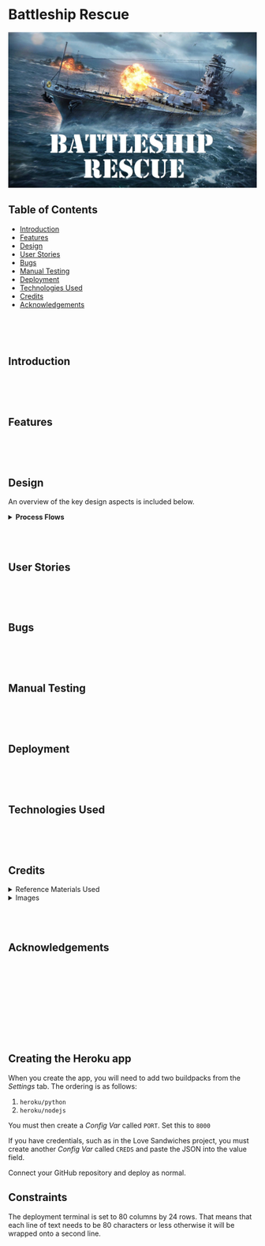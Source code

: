 # Battleship Rescue

![Hero Image](assets/documentation/battleship-rescue-hero-image.webp)

## Table of Contents

* [Introduction](#introduction)
* [Features](#features)
* [Design](#design)
* [User Stories](#user-stories)
* [Bugs](#bugs)
* [Manual Testing](#manual-testing)
* [Deployment](#deployment)
* [Technologies Used](#technologies-used)
* [Credits](#credits)
* [Acknowledgements](#acknowledgements)
<br>
<br>
<br>


## Introduction
<br>
<br>
<br>

## Features
<br>
<br>
<br>

## Design

An overview of the key design aspects is included below.

<details> <!-- Container for process flows starts here -->
  <summary><b>Process Flows</b></summary>
<br>

<details>
  <summary><i> Phase 1: Initialise Game</i></summary>
<br>

![Phase 1](assets/documentation/01%20Initialise%20Game%20(cropped).webp)
</details>

<details>
  <summary><i> Phase 2: User Shot</i></summary>
<br>

![Phase 2](assets/documentation/02%20User%20Shot%20(cropped).webp)
</details>

<details>
  <summary><i> Phase 3: Enemy Shot</i></summary>
<br>

![Phase 3](assets/documentation/03%20Enemy%20Shot%20(cropped).webp)
</details>

<details>
  <summary><i> Phase 4: End Game</i></summary>
<br>

![Phase 3](assets/documentation/04%20End%20Game%20Conditions%20(cropped).webp)
</details>

</details> <!-- Container for process flows ends here -->
<br>
<br>
<br>

## User Stories
<br>
<br>
<br>

## Bugs
<br>
<br>
<br>

## Manual Testing
<br>
<br>
<br>

## Deployment
<br>
<br>
<br>

## Technologies Used
<br>
<br>
<br>

## Credits

<details>
  <summary>Reference Materials Used</summary>
<br>


</details>

<details>
  <summary>Images</summary>
<br>

<table>
<tr><th><b> Thumbnail </b></th><th><b> Production File Name </b></th><th><b> Description </b></th><th><b> Source </b></th></tr>
<!-- image 1 begins -->
<tr><td>

![Hero Image](assets/documentation/hero_image_thumbnail.webp)
</td>

<td>battleship-rescue-hero-image.webp</td>
<td>Hero image used for README.md</td>
<td>

[here](https://wall.alphacoders.com/big.php?i=652229)
</td>
</tr>



</table>




</details>


<br>
<br>
<br>

## Acknowledgements
<br>
<br>
<br>
<br>
<br>
<br>
<br>
<br>
<br>








## Creating the Heroku app

When you create the app, you will need to add two buildpacks from the _Settings_ tab. The ordering is as follows:

1. `heroku/python`
2. `heroku/nodejs`

You must then create a _Config Var_ called `PORT`. Set this to `8000`

If you have credentials, such as in the Love Sandwiches project, you must create another _Config Var_ called `CREDS` and paste the JSON into the value field.

Connect your GitHub repository and deploy as normal.

## Constraints

The deployment terminal is set to 80 columns by 24 rows. That means that each line of text needs to be 80 characters or less otherwise it will be wrapped onto a second line.

